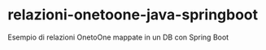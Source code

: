 # relazioni-onetoone-java-springboot
Esempio di relazioni OnetoOne mappate in un DB con Spring Boot
